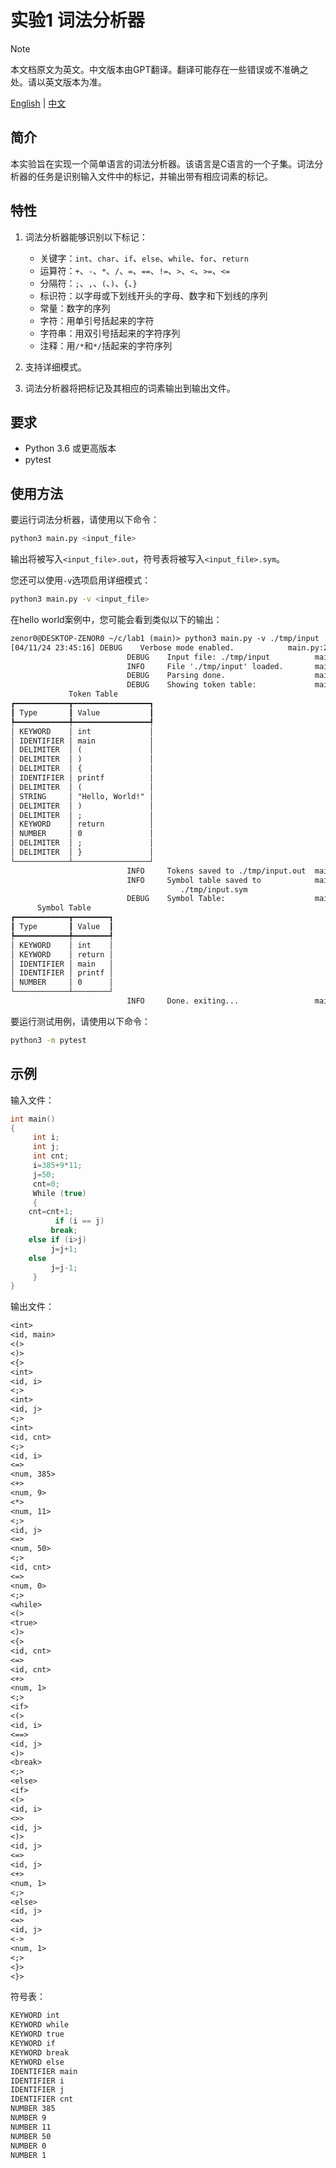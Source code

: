 # 实验1 词法分析器

> [!NOTE]
> 本文档原文为英文。中文版本由GPT翻译。翻译可能存在一些错误或不准确之处。请以英文版本为准。

[English](./README.md) | [中文](./README-zhcn.md)

## 简介

本实验旨在实现一个简单语言的词法分析器。该语言是C语言的一个子集。词法分析器的任务是识别输入文件中的标记，并输出带有相应词素的标记。

## 特性

1. 词法分析器能够识别以下标记：
    - 关键字：`int`、`char`、`if`、`else`、`while`、`for`、`return`
    - 运算符：`+`、`-`、`*`、`/`、`=`、`==`、`!=`、`>`、`<`、`>=`、`<=`
    - 分隔符：`;`、`,`、`(`、`)`、`{`、`}`
    - 标识符：以字母或下划线开头的字母、数字和下划线的序列
    - 常量：数字的序列
    - 字符：用单引号括起来的字符
    - 字符串：用双引号括起来的字符序列
    - 注释：用`/*`和`*/`括起来的字符序列

2. 支持详细模式。

3. 词法分析器将把标记及其相应的词素输出到输出文件。

## 要求

- Python 3.6 或更高版本
- pytest

## 使用方法

要运行词法分析器，请使用以下命令：

```bash
python3 main.py <input_file>
```

输出将被写入`<input_file>.out`，符号表将被写入`<input_file>.sym`。

您还可以使用`-v`选项启用详细模式：

```bash
python3 main.py -v <input_file>
```

在hello world案例中，您可能会看到类似以下的输出：

```txt
zenor0@DESKTOP-ZENOR0 ~/c/lab1 (main)> python3 main.py -v ./tmp/input
[04/11/24 23:45:16] DEBUG    Verbose mode enabled.            main.py:29
                          DEBUG    Input file: ./tmp/input          main.py:30
                          INFO     File './tmp/input' loaded.       main.py:35
                          DEBUG    Parsing done.                    main.py:46
                          DEBUG    Showing token table:             main.py:47
             Token Table           
┏━━━━━━━━━━━━┳━━━━━━━━━━━━━━━━━┓
┃ Type       ┃ Value           ┃
┡━━━━━━━━━━━━╇━━━━━━━━━━━━━━━━━┩
│ KEYWORD    │ int             │
│ IDENTIFIER │ main            │
│ DELIMITER  │ (               │
│ DELIMITER  │ )               │
│ DELIMITER  │ {               │
│ IDENTIFIER │ printf          │
│ DELIMITER  │ (               │
│ STRING     │ "Hello, World!" │
│ DELIMITER  │ )               │
│ DELIMITER  │ ;               │
│ KEYWORD    │ return          │
│ NUMBER     │ 0               │
│ DELIMITER  │ ;               │
│ DELIMITER  │ }               │
└────────────┴─────────────────┘
                          INFO     Tokens saved to ./tmp/input.out  main.py:61
                          INFO     Symbol table saved to            main.py:82
                                      ./tmp/input.sym                            
                          DEBUG    Symbol Table:                    main.py:85
      Symbol Table      
┏━━━━━━━━━━━━┳━━━━━━━━┓
┃ Type       ┃ Value  ┃
┡━━━━━━━━━━━━╇━━━━━━━━┩
│ KEYWORD    │ int    │
│ KEYWORD    │ return │
│ IDENTIFIER │ main   │
│ IDENTIFIER │ printf │
│ NUMBER     │ 0      │
└────────────┴────────┘
                          INFO     Done. exiting...                 main.py:98
```

要运行测试用例，请使用以下命令：

```bash
python3 -m pytest
```

## 示例

输入文件：

```c
int main()
{
     int i;
     int j;
     int cnt;
     i=385+9*11;
     j=50;
     cnt=0;
     While (true)  
     {      
    cnt=cnt+1;
          if (i == j)
         break;
    else if (i>j)
         j=j+1;
    else
         j=j-1;
     }
}
```

输出文件：

```txt
<int>
<id, main>
<(>
<)>
<{>
<int>
<id, i>
<;>
<int>
<id, j>
<;>
<int>
<id, cnt>
<;>
<id, i>
<=>
<num, 385>
<+>
<num, 9>
<*>
<num, 11>
<;>
<id, j>
<=>
<num, 50>
<;>
<id, cnt>
<=>
<num, 0>
<;>
<while>
<(>
<true>
<)>
<{>
<id, cnt>
<=>
<id, cnt>
<+>
<num, 1>
<;>
<if>
<(>
<id, i>
<==>
<id, j>
<)>
<break>
<;>
<else>
<if>
<(>
<id, i>
<>>
<id, j>
<)>
<id, j>
<=>
<id, j>
<+>
<num, 1>
<;>
<else>
<id, j>
<=>
<id, j>
<->
<num, 1>
<;>
<}>
<}>

```

符号表：

```txt
KEYWORD int
KEYWORD while
KEYWORD true
KEYWORD if
KEYWORD break
KEYWORD else
IDENTIFIER main
IDENTIFIER i
IDENTIFIER j
IDENTIFIER cnt
NUMBER 385
NUMBER 9
NUMBER 11
NUMBER 50
NUMBER 0
NUMBER 1

```

